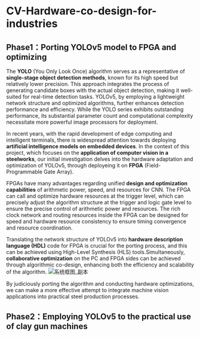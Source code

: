 # CV-Hardware-co-design-for-industries

## Phase1：Porting YOLOv5 model to FPGA and optimizing
The **YOLO** (You Only Look Once) algorithm serves as a representative of **single-stage object detection methods**, known for its high speed but relatively lower precision. This approach integrates the process of generating candidate boxes with the actual object detection, making it well-suited for real-time detection tasks. YOLOv5, by employing a lightweight network structure and optimized algorithms, further enhances detection performance and efficiency. While the YOLO series exhibits outstanding performance, its substantial parameter count and computational complexity necessitate more powerful image processors for deployment.

In recent years, with the rapid development of edge computing and intelligent terminals, there is widespread attention towards deploying **artificial intelligence models on embedded devices**. In the context of this project, which focuses on the **application of computer vision in a steelworks**, our initial investigation delves into the hardware adaptation and optimization of YOLOv5, through deployeing it on **FPGA** (Field-Programmable Gate Array).

FPGAs have many advantages regarding unified **design and optimization capabilities** of arithmetic power, speed, and resources for CNN. The FPGA can call and optimize hardware resources at the trigger level, which can precisely adjust the algorithm structure at the trigger and logic gate level to ensure the precise control of arithmetic power and resources. The rich clock network and routing resources inside the FPGA can be designed for speed and hardware resource consistency to ensure timing convergence and resource coordination.

Translating the network structure of YOLOv5 into **hardware description language (HDL)** code for FPGA is crucial for the porting process, and this can be achieved using High-Level Synthesis (HLS) tools.Simultaneously, **collaborative optimization** on the PC and FPGA sides can be achieved through algorithmic co-design, enhancing both the efficiency and scalability of the algorithm.
![系统框图_副本](https://github.com/kaamava/CV-Hardware-co-design-for-indusries/assets/106901273/3139a694-ff16-4f42-a879-0e9fd3065ddd)

By judiciously porting the algorithm and conducting hardware optimizations, we can make a more effective attempt to integrate machine vision applications into practical steel production processes.

## Phase2：Employing YOLOv5 to the practical use of clay gun machines



